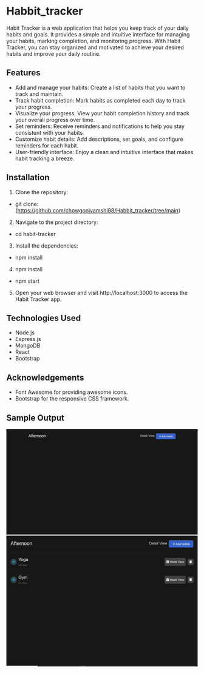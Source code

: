 # Habbit_tracker
Habit Tracker is a web application that helps you keep track of your daily habits and goals. It provides a simple and intuitive interface for managing your habits, marking completion, and monitoring progress. With Habit Tracker, you can stay organized and motivated to achieve your desired habits and improve your daily routine.
## Features
* Add and manage your habits: Create a list of habits that you want to track and maintain.
* Track habit completion: Mark habits as completed each day to track your progress.
* Visualize your progress: View your habit completion history and track your overall progress over time.
* Set reminders: Receive reminders and notifications to help you stay consistent with your habits.
* Customize habit details: Add descriptions, set goals, and configure reminders for each habit.
* User-friendly interface: Enjoy a clean and intuitive interface that makes habit tracking a breeze.
## Installation
1. Clone the repository: 
*  git clone: (https://github.com/chowgonivamshi98/Habbit_tracker/tree/main)
2. Navigate to the project directory:
*  cd habit-tracker
3. Install the dependencies:
*   npm install
4. npm install
*   npm start
5. Open your web browser and visit http://localhost:3000 to access the Habit Tracker app.
## Technologies Used
* Node.js
* Express.js
* MongoDB
* React
* Bootstrap
## Acknowledgements
* Font Awesome for providing awesome icons.
* Bootstrap for the responsive CSS framework.
## Sample Output
![alt text](output.jpg)
![alt text](output2.jpg)
